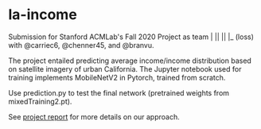 # la-income
Submission for Stanford ACMLab's Fall 2020 Project as team | || || |_ (loss) with @carriec6, @chenner45, and @branvu.

The project entailed predicting average income/income distribution based on satellite imagery of urban California.
The Jupyter notebook used for training implements MobileNetV2 in Pytorch, trained from scratch.

Use prediction.py to test the final network (pretrained weights from mixedTraining2.pt).

See [project report](https://www.overleaf.com/read/znjsswgtrnwy) for more details on our approach.
